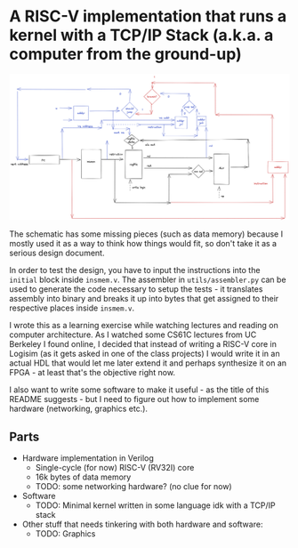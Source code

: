 # A RISC-V implementation that runs a kernel with a TCP/IP Stack (a.k.a. a computer from the ground-up)
![Incomplete schematic](./schematic.png)

The schematic has some missing pieces (such as data memory) because I mostly used it as a way to think how things would fit, so don't take it as a serious design document.

In order to test the design, you have to input the instructions into the `initial` block inside `insmem.v`. The assembler in `utils/assembler.py` can be used to generate the code necessary to setup the tests - it translates assembly into binary and breaks it up into bytes that get assigned to their respective places inside `insmem.v`. 

I wrote this as a learning exercise while watching lectures and reading on computer architecture. As I watched some CS61C lectures from UC Berkeley I found online, I decided that instead of writing a RISC-V core in Logisim (as it gets asked in one of the class projects) I would write it in an actual HDL that would let me later extend it and perhaps synthesize it on an FPGA - at least that's the objective right now.

I also want to write some software to make it useful - as the title of this README suggests - but I need to figure out how to implement some hardware (networking, graphics etc.).

## Parts

* Hardware implementation in Verilog
	* Single-cycle (for now) RISC-V (RV32I) core
	* 16k bytes of data memory
	* TODO: some networking hardware? (no clue for now)
* Software
	* TODO: Minimal kernel written in some language idk with a TCP/IP stack
* Other stuff that needs tinkering with both hardware and software:
	* TODO: Graphics

